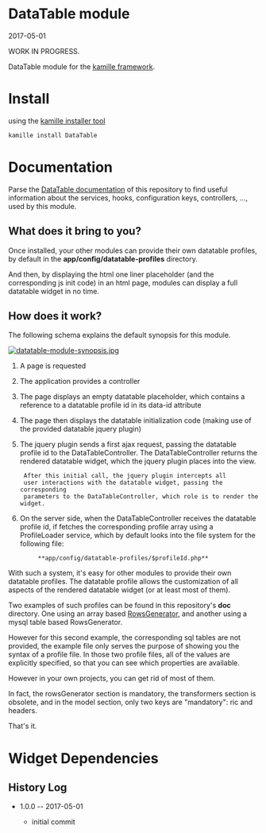 DataTable module
=================
2017-05-01


WORK IN PROGRESS.


DataTable module for the [kamille framework](https://github.com/lingtalfi/Kamille).




Install
===========
using the [kamille installer tool](https://github.com/lingtalfi/kamille-installer-tool)
```bash
kamille install DataTable
```


Documentation
==============
Parse the [DataTable documentation](https://github.com/KamilleModules/DataTable/tree/master/doc) of this repository to find useful information about the services, hooks, configuration keys, 
controllers, ..., used by this module.
 


What does it bring to you?
---------------------------
Once installed, your other modules can provide their own datatable profiles,
by default in the **app/config/datatable-profiles** directory.

And then, by displaying the html one liner placeholder (and the corresponding js init
code) in an html page, modules can display a full datatable widget in no time.





How does it work?
-------------------

The following schema explains the default synopsis for this module.


[![datatable-module-synopsis.jpg](https://s19.postimg.org/lvqfoazfn/datatable-module-synopsis.jpg)](https://postimg.org/image/rjwqf73rz/)


1. A page is requested
2. The application provides a controller
3. The page displays an empty datatable placeholder, which contains
    a reference to a datatable profile id in its data-id attribute
4. The page then displays the datatable initialization code (making use 
    of the provided datatable jquery plugin)
5. The jquery plugin sends a first ajax request, passing the datatable profile
        id to the DataTableController.
        The DataTableController returns the rendered datatable widget,
        which the jquery plugin places into the view.
        
        After this initial call, the jquery plugin intercepts all 
        user interactions with the datatable widget, passing the corresponding
        parameters to the DataTableController, which role is to render the widget.

6. On the server side, when the DataTableController receives the datatable profile id,
if fetches the corresponding profile array using a ProfileLoader service, which by
default looks into the file system for the following file:
            
            **app/config/datatable-profiles/$profileId.php**
            
With such a system, it's easy for other modules to provide their own datatable profiles.
            The datatable profile allows the customization of all aspects of the 
            rendered datatable widget (or at least most of them).
            
Two examples of such profiles can be found in this repository's **doc** directory.
One using an array based [RowsGenerator](https://github.com/lingtalfi/RowsGenerator), and another 
using a mysql table based RowsGenerator.

However for this second example, the corresponding sql tables are not provided, the example file only
serves the purpose of showing you the syntax of a profile file.
In those two profile files, all of the values are explicitly specified, so that you can see which
properties are available.

However in your own projects, you can get rid of most of them.

In fact, the rowsGenerator section is mandatory, the transformers section is obsolete,
and in the model section, only two keys are "mandatory": ric and headers.

That's it.
            

 

Widget Dependencies
=========






History Log
------------------
    
- 1.0.0 -- 2017-05-01

    - initial commit
